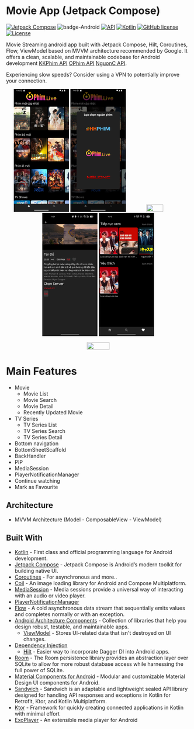 # Movie App (Jetpack Compose) 
[![Jetpack Compose](https://img.shields.io/badge/Jetpack%20Compose-%230075FF.svg)](https://developer.android.com/jetpack/compose)
![badge-Android](https://img.shields.io/badge/Platform-Android-brightgreen)
[![API](https://img.shields.io/badge/API-28%2B-brightgreen.svg?style=flat)](https://android-arsenal.com/api?level=28)
[![Kotlin](https://img.shields.io/badge/Kotlin-2.0.0-blue.svg?style=flat&logo=kotlin)](https://kotlinlang.org)
[![GitHub license](https://img.shields.io/badge/license-Apache%20License%202.0-blue.svg?style=flat)](https://www.apache.org/licenses/LICENSE-2.0)
<a href="https://github.com/ecmm"><img alt="License" src="https://img.shields.io/static/v1?label=GitHub&message=ecmm&color=C51162"/></a>

Movie Streaming android app built with Jetpack Compose, Hilt, Coroutines, Flow, ViewModel based on MVVM architecture recommended by Google. It offers a clean, scalable, and maintainable codebase for Android development [KKPhim API](https://kkphim.com/) [OPhim API](https://ophim17.cc/) [NguonC API](https://phim.nguonc.com/). </br>
<p>Experiencing slow speeds? Consider using a VPN to potentially improve your connection.</p>


<p align="center">
  <img width="30%" height="50%" src="https://github.com/emcuongmatma/MovieApp/blob/main/screenshots/Screenshot_20250326_074230.png" />
 <img width="30%" height="50%" src="https://github.com/emcuongmatma/MovieApp/blob/main/screenshots/Screenshot_20250326_074318.png" />
  <img width="30%" height="50%" src="https://github.com/emcuongmatma/MovieApp/blob/main/screenshots/Screenshot_20250326_074353.png" />
  <img width="30%" height="50%" src="https://github.com/emcuongmatma/MovieApp/blob/main/screenshots/Screenshot_20250530-092938.jpg" />
  <img width="30%" height="50%" src="https://github.com/emcuongmatma/MovieApp/blob/main/screenshots/Screenshot_2025-05-04-161047.jpg" />
</p>

<p align="center" width="100%">
   <img width="35%" height="50%" src="movie_world.gif" />
 </p>

# Main Features
- Movie
  - Movie List  
  - Movie Search
  - Movie Detail
  - Recently Updated Movie
- TV Series
  - TV Series List
  - TV Series Search
  - TV Series Detail
- Bottom navigation
- BottomSheetScaffold
- BackHandler
- PIP
- MediaSession
- PlayerNotificationManager
- Continue watching 
- Mark as Favourite
<!-- - Network connection state with SnackBar -->
## Architecture 
  - MVVM Architecture (Model - ComposableView - ViewModel)
## Built With 
- [Kotlin](https://kotlinlang.org/) - First class and official programming language for Android development.
- [Jetpack Compose](https://developer.android.com/jetpack/compose) - Jetpack Compose is Android’s modern toolkit for building native UI.
- [Coroutines](https://kotlinlang.org/docs/reference/coroutines-overview.html) - For asynchronous and more..
- [Coil](https://coil-kt.github.io/coil/) - An image loading library for Android and Compose Multiplatform.
- [MediaSession](https://developer.android.com/media/media3/session/control-playback) - Media sessions provide a universal way of interacting with an audio or video player.
- [PlayerNotificationManager](https://developer.android.com/reference/kotlin/androidx/media3/ui/PlayerNotificationManager)
- [Flow](https://kotlin.github.io/kotlinx.coroutines/kotlinx-coroutines-core/kotlinx.coroutines.flow/-flow/) - A cold asynchronous data stream that sequentially emits values and completes normally or with an exception.
- [Android Architecture Components](https://developer.android.com/topic/libraries/architecture) - Collection of libraries that help you design robust, testable, and maintainable apps.
  - [ViewModel](https://developer.android.com/topic/libraries/architecture/viewmodel) - Stores UI-related data that isn't destroyed on UI changes.
- [Dependency Injection](https://developer.android.com/training/dependency-injection)
  - [Hilt](https://dagger.dev/hilt) - Easier way to incorporate Dagger DI into Android apps.
- [Room](https://developer.android.com/jetpack/androidx/releases/room) - The Room persistence library provides an abstraction layer over SQLite to allow for more robust database access while harnessing the full power of SQLite.
- [Material Components for Android](https://github.com/material-components/material-components-android) - Modular and customizable Material Design UI components for Android.
- [Sandwich](https://github.com/skydoves/sandwich) - Sandwich is an adaptable and lightweight sealed API library designed for handling API responses and exceptions in Kotlin for Retrofit, Ktor, and Kotlin Multiplatform.
- [Ktor](https://github.com/ktorio/ktor) - Framework for quickly creating connected applications in Kotlin with minimal effort
- [ExoPlayer](https://github.com/google/ExoPlayer) - An extensible media player for Android


